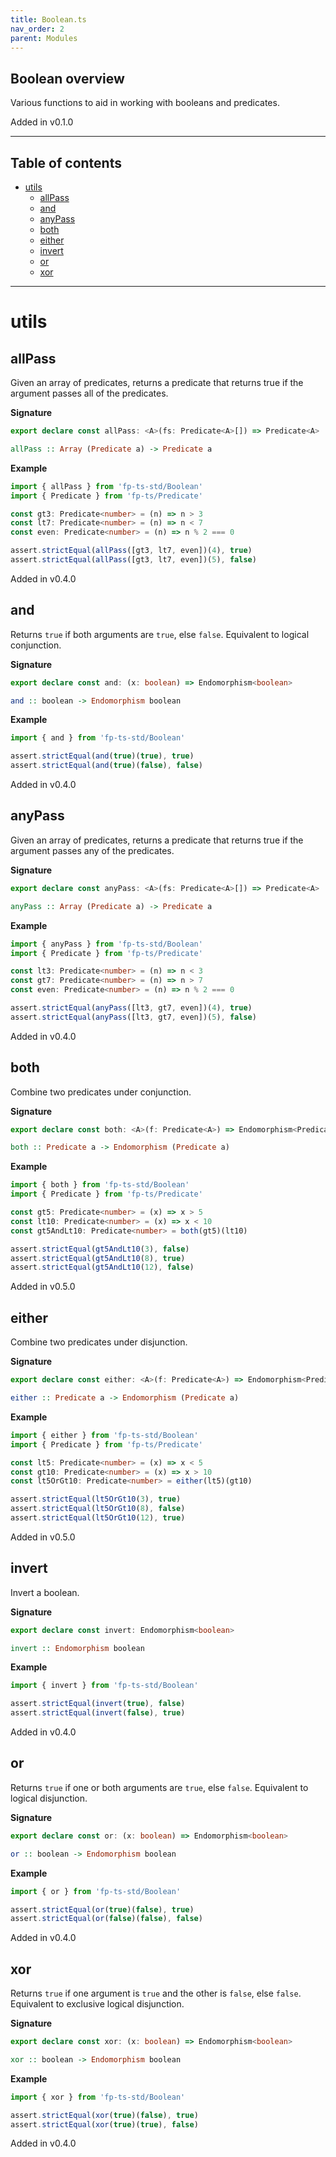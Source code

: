 ```yaml
---
title: Boolean.ts
nav_order: 2
parent: Modules
---
```


## Boolean overview

Various functions to aid in working with booleans and predicates.

Added in v0.1.0

---

<h2 class="text-delta">Table of contents</h2>

- [utils](#utils)
  - [allPass](#allpass)
  - [and](#and)
  - [anyPass](#anypass)
  - [both](#both)
  - [either](#either)
  - [invert](#invert)
  - [or](#or)
  - [xor](#xor)

---

# utils

## allPass

Given an array of predicates, returns a predicate that returns true if the
argument passes all of the predicates.

**Signature**

```ts
export declare const allPass: <A>(fs: Predicate<A>[]) => Predicate<A>
```

```hs
allPass :: Array (Predicate a) -> Predicate a
```

**Example**

```ts
import { allPass } from 'fp-ts-std/Boolean'
import { Predicate } from 'fp-ts/Predicate'

const gt3: Predicate<number> = (n) => n > 3
const lt7: Predicate<number> = (n) => n < 7
const even: Predicate<number> = (n) => n % 2 === 0

assert.strictEqual(allPass([gt3, lt7, even])(4), true)
assert.strictEqual(allPass([gt3, lt7, even])(5), false)
```

Added in v0.4.0

## and

Returns `true` if both arguments are `true`, else `false`. Equivalent to
logical conjunction.

**Signature**

```ts
export declare const and: (x: boolean) => Endomorphism<boolean>
```

```hs
and :: boolean -> Endomorphism boolean
```

**Example**

```ts
import { and } from 'fp-ts-std/Boolean'

assert.strictEqual(and(true)(true), true)
assert.strictEqual(and(true)(false), false)
```

Added in v0.4.0

## anyPass

Given an array of predicates, returns a predicate that returns true if the
argument passes any of the predicates.

**Signature**

```ts
export declare const anyPass: <A>(fs: Predicate<A>[]) => Predicate<A>
```

```hs
anyPass :: Array (Predicate a) -> Predicate a
```

**Example**

```ts
import { anyPass } from 'fp-ts-std/Boolean'
import { Predicate } from 'fp-ts/Predicate'

const lt3: Predicate<number> = (n) => n < 3
const gt7: Predicate<number> = (n) => n > 7
const even: Predicate<number> = (n) => n % 2 === 0

assert.strictEqual(anyPass([lt3, gt7, even])(4), true)
assert.strictEqual(anyPass([lt3, gt7, even])(5), false)
```

Added in v0.4.0

## both

Combine two predicates under conjunction.

**Signature**

```ts
export declare const both: <A>(f: Predicate<A>) => Endomorphism<Predicate<A>>
```

```hs
both :: Predicate a -> Endomorphism (Predicate a)
```

**Example**

```ts
import { both } from 'fp-ts-std/Boolean'
import { Predicate } from 'fp-ts/Predicate'

const gt5: Predicate<number> = (x) => x > 5
const lt10: Predicate<number> = (x) => x < 10
const gt5AndLt10: Predicate<number> = both(gt5)(lt10)

assert.strictEqual(gt5AndLt10(3), false)
assert.strictEqual(gt5AndLt10(8), true)
assert.strictEqual(gt5AndLt10(12), false)
```

Added in v0.5.0

## either

Combine two predicates under disjunction.

**Signature**

```ts
export declare const either: <A>(f: Predicate<A>) => Endomorphism<Predicate<A>>
```

```hs
either :: Predicate a -> Endomorphism (Predicate a)
```

**Example**

```ts
import { either } from 'fp-ts-std/Boolean'
import { Predicate } from 'fp-ts/Predicate'

const lt5: Predicate<number> = (x) => x < 5
const gt10: Predicate<number> = (x) => x > 10
const lt5OrGt10: Predicate<number> = either(lt5)(gt10)

assert.strictEqual(lt5OrGt10(3), true)
assert.strictEqual(lt5OrGt10(8), false)
assert.strictEqual(lt5OrGt10(12), true)
```

Added in v0.5.0

## invert

Invert a boolean.

**Signature**

```ts
export declare const invert: Endomorphism<boolean>
```

```hs
invert :: Endomorphism boolean
```

**Example**

```ts
import { invert } from 'fp-ts-std/Boolean'

assert.strictEqual(invert(true), false)
assert.strictEqual(invert(false), true)
```

Added in v0.4.0

## or

Returns `true` if one or both arguments are `true`, else `false`. Equivalent
to logical disjunction.

**Signature**

```ts
export declare const or: (x: boolean) => Endomorphism<boolean>
```

```hs
or :: boolean -> Endomorphism boolean
```

**Example**

```ts
import { or } from 'fp-ts-std/Boolean'

assert.strictEqual(or(true)(false), true)
assert.strictEqual(or(false)(false), false)
```

Added in v0.4.0

## xor

Returns `true` if one argument is `true` and the other is `false`, else
`false`. Equivalent to exclusive logical disjunction.

**Signature**

```ts
export declare const xor: (x: boolean) => Endomorphism<boolean>
```

```hs
xor :: boolean -> Endomorphism boolean
```

**Example**

```ts
import { xor } from 'fp-ts-std/Boolean'

assert.strictEqual(xor(true)(false), true)
assert.strictEqual(xor(true)(true), false)
```

Added in v0.4.0

